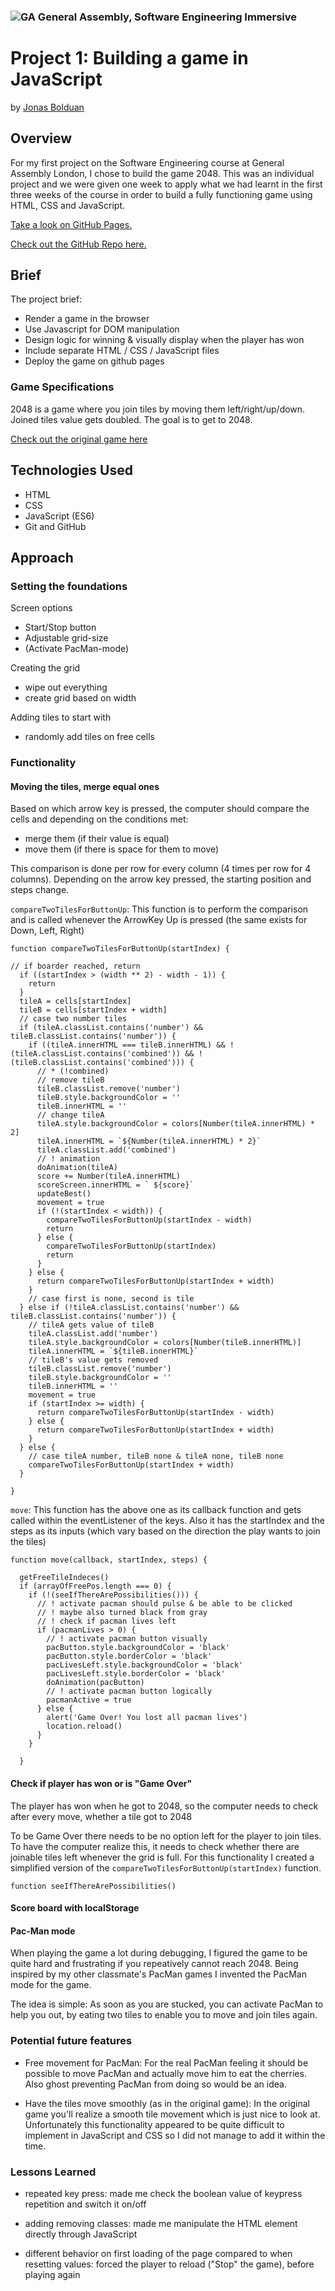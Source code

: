 ### ![GA](https://cloud.githubusercontent.com/assets/40461/8183776/469f976e-1432-11e5-8199-6ac91363302b.png) General Assembly, Software Engineering Immersive
# Project 1: Building a game in JavaScript

by [Jonas Bolduan](https://github.com/jonasbee)

## Overview

For my first project on the Software Engineering course at General Assembly London, I chose to build the game 2048. This was an individual project and we were given one week to apply what we had learnt in the first three weeks of the course in order to build a fully functioning game using HTML, CSS and JavaScript. 

[Take a look on GitHub Pages.](https://jonasbee.github.io/project-1/)

[Check out the GitHub Repo here.](https://github.com/jonasbee/project-1)

## Brief

The project brief:

- Render a game in the browser
- Use Javascript for DOM manipulation
- Design logic for winning & visually display when the player has won
- Include separate HTML / CSS / JavaScript files
- Deploy the game on github pages

### Game Specifications

2048 is a game where you join tiles by moving them left/right/up/down. Joined tiles value gets doubled. The goal is to get to 2048.

[Check out the original game here](https://play2048.co)

## Technologies Used

- HTML
- CSS
- JavaScript (ES6)
- Git and GitHub

## Approach

### Setting the foundations

Screen options
- Start/Stop button
- Adjustable grid-size
- (Activate PacMan-mode)

Creating the grid
- wipe out everything
- create grid based on width

Adding tiles to start with
- randomly add tiles on free cells

### Functionality

#### Moving the tiles, merge equal ones

Based on which arrow key is pressed, the computer should compare the cells and depending on the conditions met:
- merge them (if their value is equal)
- move them (if there is space for them to move)

This comparison is done per row for every column (4 times per row for 4 columns). Depending on the arrow key pressed, the starting position and steps change.

`compareTwoTilesForButtonUp`: This function is to perform the comparison and is called whenever the ArrowKey Up is pressed (the same exists for Down, Left, Right)
```
function compareTwoTilesForButtonUp(startIndex) {

// if boarder reached, return
  if ((startIndex > (width ** 2) - width - 1)) {
    return
  }
  tileA = cells[startIndex]
  tileB = cells[startIndex + width]
  // case two number tiles
  if (tileA.classList.contains('number') && tileB.classList.contains('number')) {
    if ((tileA.innerHTML === tileB.innerHTML) && !(tileA.classList.contains('combined')) && !(tileB.classList.contains('combined'))) {
      // * (!combined)
      // remove tileB
      tileB.classList.remove('number')
      tileB.style.backgroundColor = ''
      tileB.innerHTML = ''
      // change tileA
      tileA.style.backgroundColor = colors[Number(tileA.innerHTML) * 2]
      tileA.innerHTML = `${Number(tileA.innerHTML) * 2}`
      tileA.classList.add('combined')
      // ! animation
      doAnimation(tileA)
      score += Number(tileA.innerHTML)
      scoreScreen.innerHTML = ` ${score}`
      updateBest()
      movement = true
      if (!(startIndex < width)) {
        compareTwoTilesForButtonUp(startIndex - width)
        return
      } else {
        compareTwoTilesForButtonUp(startIndex)
        return
      }
    } else {
      return compareTwoTilesForButtonUp(startIndex + width)
    }
    // case first is none, second is tile
  } else if (!tileA.classList.contains('number') && tileB.classList.contains('number')) {
    // tileA gets value of tileB
    tileA.classList.add('number')
    tileA.style.backgroundColor = colors[Number(tileB.innerHTML)]
    tileA.innerHTML = `${tileB.innerHTML}`
    // tileB's value gets removed
    tileB.classList.remove('number')
    tileB.style.backgroundColor = ''
    tileB.innerHTML = ''
    movement = true
    if (startIndex >= width) {
      return compareTwoTilesForButtonUp(startIndex - width)
    } else {
      return compareTwoTilesForButtonUp(startIndex + width)
    }
  } else {
    // case tileA number, tileB none & tileA none, tileB none
    compareTwoTilesForButtonUp(startIndex + width)
  }

}
```
`move`: This function has the above one as its callback function and gets called within the eventListener of the keys. Also it has the startIndex and the steps as its inputs (which vary based on the direction the play wants to join the tiles)
```
function move(callback, startIndex, steps) {

  getFreeTileIndeces()
  if (arrayOfFreePos.length === 0) {
    if (!(seeIfThereArePossibilities())) {
      // ! activate pacman should pulse & be able to be clicked
      // ! maybe also turned black from gray
      // ! check if pacman lives left
      if (pacmanLives > 0) {
        // ! activate pacman button visually
        pacButton.style.backgroundColor = 'black'
        pacButton.style.borderColor = 'black'
        pacLivesLeft.style.backgroundColor = 'black'
        pacLivesLeft.style.borderColor = 'black'
        doAnimation(pacButton)
        // ! activate pacman button logically
        pacmanActive = true
      } else {
        alert('Game Over! You lost all pacman lives')
        location.reload()
      }
    }

  }
```

#### Check if player has won or is "Game Over"

The player has won when he got to 2048, so the computer needs to check after every move, whether a tile got to 2048

To be Game Over there needs to be no option left for the player to join tiles. To have the computer realize this, it needs to check whether there are joinable tiles left whenever the grid is full. For this functionality I created a simplified version of the `compareTwoTilesForButtonUp(startIndex)` function.

````
function seeIfThereArePossibilities()

````


#### Score board with localStorage

#### Pac-Man mode

When playing the game a lot during debugging, I figured the game to be quite hard and frustrating if you repeatively cannot reach 2048. Being inspired by my other classmate's PacMan games I invented the PacMan mode for the game. 

The idea is simple: As soon as you are stucked, you can activate PacMan to help you out, by eating two tiles to enable you to move and join tiles again.

### Potential future features

- Free movement for PacMan: For the real PacMan feeling it should be possible to move PacMan and actually move him to eat the cherries. Also ghost preventing PacMan from doing so would be an idea.

- Have the tiles move smoothly (as in the original game): In the original game you'll realize a smooth tile movement which is just nice to look at. Unfortunately this functionality appeared to be quite difficult to implement in JavaScript and CSS so I did not manage to add it within the time.

### Lessons Learned

- repeated key press: made me check the boolean value of keypress repetition and switch it on/off

- adding removing classes: made me manipulate the HTML element directly through JavaScript

- different behavior on first loading of the page compared to when resetting values: forced the player to reload ("Stop" the game), before playing again